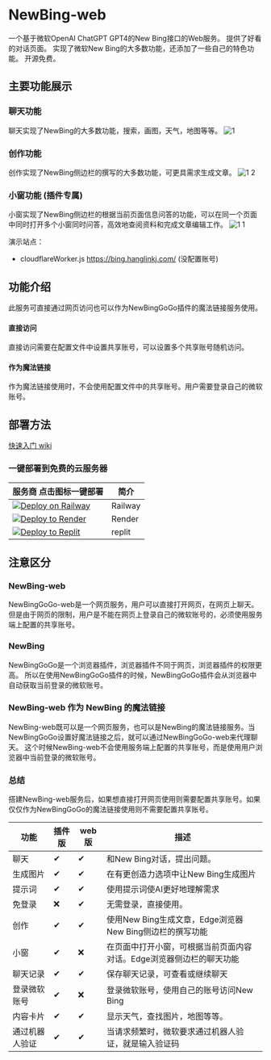 # NewBing-web

一个基于微软OpenAI ChatGPT GPT4的New Bing接口的Web服务。
提供了好看的对话页面。
实现了微软New Bing的大多数功能，还添加了一些自己的特色功能。
开源免费。

## 主要功能展示
### 聊天功能
聊天实现了NewBing的大多数功能，搜索，画图，天气，地图等等。
![1](https://github.com/jianjianai/NewBingGoGo-Web/assets/59829816/f951030f-7941-4ec7-887c-355d003a67be)

### 创作功能
创作实现了NewBing侧边栏的撰写的大多数功能，可更具需求生成文章。
![1 2](https://github.com/jianjianai/NewBingGoGo-Web/assets/59829816/c6469529-0571-4a5d-8161-1a9707f52592)

### 小窗功能 (插件专属)
小窗实现了NewBing侧边栏的根据当前页面信息问答的功能，可以在同一个页面中同时打开多个小窗同时问答，高效地查阅资料和完成文章编辑工作。
![1 1](https://github.com/jianjianai/NewBingGoGo-Web/assets/59829816/09d6cf75-f870-4c04-8809-70a3d7bc9817)


演示站点：
- cloudflareWorker.js https://bing.hanglinkj.com/  (没配置账号)

## 功能介绍
此服务可直接通过网页访问也可以作为NewBingGoGo插件的魔法链接服务使用。

#### **直接访问** 
直接访问需要在配置文件中设置共享账号，可以设置多个共享账号随机访问。

#### **作为魔法链接**
作为魔法链接使用时，不会使用配置文件中的共享账号。用户需要登录自己的微软账号。


## 部署方法

[快速入门 wiki](https://github.com/xiaolin1991/NewBing-Web/wiki/%E5%BF%AB%E9%80%9F%E5%85%A5%E9%97%A8)

### 一键部署到免费的云服务器
|服务商 点击图标一键部署|简介|
|---|---|
|[![Deploy on Railway](https://railway.app/button.svg)](https://railway.app/template/GE_YVq?referralCode=s40fic)|Railway|
|[![Deploy to Render](https://render.com/images/deploy-to-render-button.svg)](https://render.com/deploy?repo=https://github.com/jianjianai/NewBingGoGo-Web)|Render|
|[![Deploy to Replit]()](https://replit.com/@jianjianai/NewBingGoGo-Web)|replit|


## 注意区分
### NewBing-web
NewBingGoGo-web是一个网页服务，用户可以直接打开网页，在网页上聊天。
但是由于网页的限制，用户是不能在网页上登录自己的微软账号的，必须使用服务端上配置的共享账号。

### NewBing
NewBingGoGo是一个浏览器插件，浏览器插件不同于网页，浏览器插件的权限更高。
所以在使用NewBingGoGo插件的时候，NewBingGoGo插件会从浏览器中自动获取当前登录的微软账号。

### NewBing-web 作为 NewBing 的魔法链接
NewBing-web既可以是一个网页服务，也可以是NewBing的魔法链接服务。当NewBingGoGo设置好魔法链接之后，就可以通过NewBingGoGo-web来代理聊天。
这个时候NewBing-web不会使用服务端上配置的共享账号，而是使用用户浏览器中当前登录的微软账号。

### 总结
搭建NewBing-web服务后，如果想直接打开网页使用则需要配置共享账号。如果仅仅作为NewBingGoGo的魔法链接使用则不需要配置共享账号。



| 功能     | 插件版 | web版 | 描述                                     |
|--------|-----|------|----------------------------------------|
| 聊天     | ✔   | ✔    | 和New Bing对话，提出问题。                      |
| 生成图片   | ✔   | ✔    | 在有更创造力选项中让New Bing生成图片                 |
| 提示词    | ✔   | ✔    | 使用提示词使AI更好地理解需求                        |
| 免登录    | ❌   | ✔    | 无需登录，直接使用。                             |
| 创作     | ✔   | ✔    | 使用New Bing生成文章，Edge浏览器New Bing侧边栏的撰写功能 |
| 小窗     | ✔   | ❌    | 在页面中打开小窗，可根据当前页面内容对话。Edge浏览器侧边栏的聊天功能   |
| 聊天记录   | ✔   | ✔    | 保存聊天记录，可查看或继续聊天                        |
| 登录微软账号 | ✔   | ❌    | 登录微软账号，使用自己的账号访问New Bing               |
| 内容卡片   | ✔   | ✔    | 显示天气，查找图片，地图等等。                        |
| 通过机器人验证| ✔ | ✔  | 当请求频繁时，微软要求通过机器人验证，就是输入验证码|


